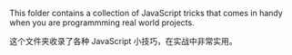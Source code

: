 This folder contains a collection of JavaScript tricks that comes in handy when you are programmming real world projects.

这个文件夹收录了各种 JavaScript 小技巧，在实战中非常实用。